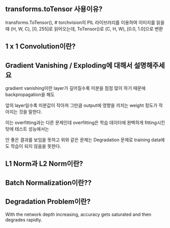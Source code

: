 ## transforms.toTensor 사용이유?

transforms.ToTensor(), # torchvision의 PIL 라이브러리를 이용하여 이미지를 읽을 때 (H, W, C), [0, 255]로 읽어오는데, ToTensor()로 (C, H, W), [0.0, 1.0]으로 변환


## 1 x 1 Convolution이란?


## Gradient Vanishing / Exploding에 대해서 설명해주세요

gradient vanishing이란 layer가 깊어질수록 미분을 점점 많이 하기 때문에 backpropagation을 해도

앞의 layer일수록 미분값이 작아져 그만큼 output에 영향을 끼치는 weight 정도가 작아지는 것을 말한다.

이는 overfitting과는 다른 문제인데 overfitting은 학습 데이터에 완벽하게 fitting시킨 탓에 테스트 성능에서는

안 좋은 결과를 보임을 뜻하고 위와 같은 문제는 Degradation 문제로 training data에도 학습이 되지 않음을 뜻한다.

## L1 Norm과 L2 Norm이란?

## Batch Normalization이란??


## Degradation Problem이란?
With the network depth increasing, accuracy gets saturated and then degrades rapidly.
